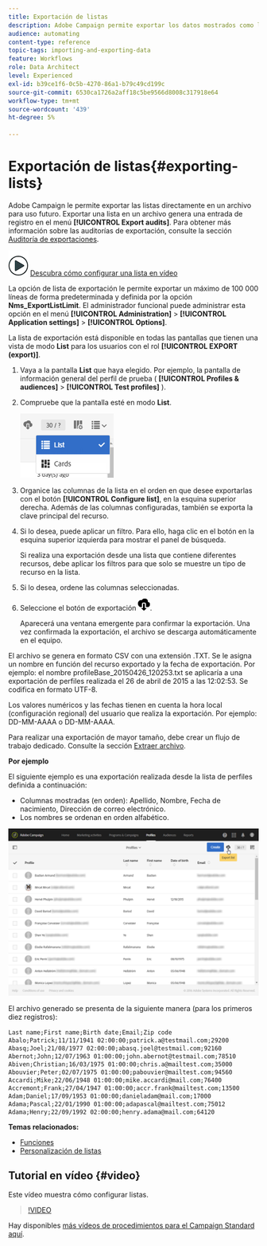 ```yaml
---
title: Exportación de listas
description: Adobe Campaign permite exportar los datos mostrados como listas desde una pantalla de información general directamente en un archivo para su uso futuro.
audience: automating
content-type: reference
topic-tags: importing-and-exporting-data
feature: Workflows
role: Data Architect
level: Experienced
exl-id: b39ce1f6-0c5b-4270-86a1-b79c49cd199c
source-git-commit: 6530ca1726a2aff18c5be9566d8008c317918e64
workflow-type: tm+mt
source-wordcount: '439'
ht-degree: 5%

---
```


# Exportación de listas{#exporting-lists}

Adobe Campaign le permite exportar las listas directamente en un archivo para uso futuro. Exportar una lista en un archivo genera una entrada de registro en el menú **[!UICONTROL Export audits]**. Para obtener más información sobre las auditorías de exportación, consulte la sección [Auditoría de exportaciones](../../administration/using/auditing-export-logs.md).

![](assets/do-not-localize/how-to-video.png) [Descubra cómo configurar una lista en vídeo](#video)

La opción de lista de exportación le permite exportar un máximo de 100 000 líneas de forma predeterminada y definida por la opción **Nms_ExportListLimit**. El administrador funcional puede administrar esta opción en el menú **[!UICONTROL Administration]** > **[!UICONTROL Application settings]** > **[!UICONTROL Options]**.

La lista de exportación está disponible en todas las pantallas que tienen una vista de modo **List** para los usuarios con el rol **[!UICONTROL EXPORT (export)]**.

1. Vaya a la pantalla **List** que haya elegido. Por ejemplo, la pantalla de información general del perfil de prueba ( **[!UICONTROL Profiles & audiences]** > **[!UICONTROL Test profiles]** ).
1. Compruebe que la pantalla esté en modo **List**.

   ![](assets/export_list_mode_switch.png)

1. Organice las columnas de la lista en el orden en que desee exportarlas con el botón **[!UICONTROL Configure list]**, en la esquina superior derecha. Además de las columnas configuradas, también se exporta la clave principal del recurso.
1. Si lo desea, puede aplicar un filtro. Para ello, haga clic en el botón en la esquina superior izquierda para mostrar el panel de búsqueda.

   Si realiza una exportación desde una lista que contiene diferentes recursos, debe aplicar los filtros para que solo se muestre un tipo de recurso en la lista.

1. Si lo desea, ordene las columnas seleccionadas.
1. Seleccione el botón de exportación ![](assets/exportlistbutton.png).

   Aparecerá una ventana emergente para confirmar la exportación. Una vez confirmada la exportación, el archivo se descarga automáticamente en el equipo.

El archivo se genera en formato CSV con una extensión .TXT. Se le asigna un nombre en función del recurso exportado y la fecha de exportación. Por ejemplo: el nombre profileBase_20150426_120253.txt se aplicaría a una exportación de perfiles realizada el 26 de abril de 2015 a las 12:02:53. Se codifica en formato UTF-8.

Los valores numéricos y las fechas tienen en cuenta la hora local (configuración regional) del usuario que realiza la exportación. Por ejemplo: DD-MM-AAAA o DD-MM-AAAA.

Para realizar una exportación de mayor tamaño, debe crear un flujo de trabajo dedicado. Consulte la sección [Extraer archivo](../../automating/using/extract-file.md).

**Por ejemplo**

El siguiente ejemplo es una exportación realizada desde la lista de perfiles definida a continuación:

* Columnas mostradas (en orden): Apellido, Nombre, Fecha de nacimiento, Dirección de correo electrónico.
* Los nombres se ordenan en orden alfabético.

![](assets/export_list_example1.png)

El archivo generado se presenta de la siguiente manera (para los primeros diez registros):

```
Last name;First name;Birth date;Email;Zip code
Abalo;Patrick;11/11/1941 02:00:00;patrick.a@testmail.com;29200
Abasq;Joel;21/08/1977 02:00:00;abasq.joel@testmail.com;92160
Abernot;John;12/07/1963 01:00:00;john.abernot@testmail.com;78510
Abiven;Christian;16/03/1975 01:00:00;chris.a@mailtest.com;35000
Abouvier;Peter;02/07/1975 01:00:00;pabouvier@mailtest.com;94560
Accardi;Mike;22/06/1948 01:00:00;mike.accardi@mail.com;76400
Accremont;Frank;27/04/1947 01:00:00;accr.frank@mailtest.com;13500
Adam;Daniel;17/09/1953 01:00:00;danieladam@mail.com;17000
Adama;Pascal;22/01/1990 01:00:00;adapascal@mailtest.com;75012
Adama;Henry;22/09/1992 02:00:00;henry.adama@mail.com;64120
```

**Temas relacionados:**

* [Funciones](../../administration/using/list-of-roles.md)
* [Personalización de listas](../../start/using/customizing-lists.md)

## Tutorial en vídeo {#video}

Este vídeo muestra cómo configurar listas.

>[!VIDEO](https://video.tv.adobe.com/v/25288/?quality=12)

Hay disponibles [más vídeos de procedimientos para el Campaign Standard aquí](https://experienceleague.adobe.com/docs/campaign-standard-learn/tutorials/overview.html?lang=es).
